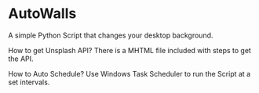 # AutoWalls
A simple Python Script that changes your desktop background.


How to get Unsplash API?
There is a MHTML file included with steps to get the API.

How to Auto Schedule?
Use Windows Task Scheduler to run the Script at a set intervals.
